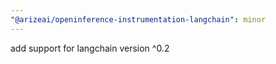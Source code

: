 ```yaml
---
"@arizeai/openinference-instrumentation-langchain": minor
---
```


add support for langchain version ^0.2
